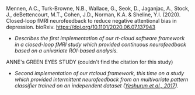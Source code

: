 Mennen, A.C., Turk-Browne, N.B., Wallace, G., Seok, D., Jaganjac, A., Stock, J., deBettencourt, M.T., Cohen, J.D., Norman, K.A. & Sheline, Y.I. (2020). Closed-loop fMRI neurofeedback to reduce negative attentional bias in depression. bioRxiv. https://doi.org/10.1101/2020.06.07.137943

- *Describes the first implementation of our rt-cloud software framework in a closed-loop fMRI study which provided continuous neurofeedback based on a univariate ROI-based analysis.*

ANNE's GREEN EYES STUDY (couldn't find the citation for this study)

- *Second implementation of our rtcloud framework, this time on a study which provided intermittent neurofeedback from an multivariate pattern classifier trained on an independent dataset ([Yeshurun et al., 2017](https://doi.org/10.1177/0956797616682029)).*

